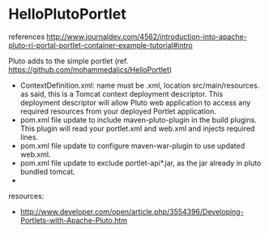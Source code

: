 # HelloPlutoPortlet

references 
http://www.journaldev.com/4562/introduction-into-apache-pluto-ri-portal-portlet-container-example-tutorial#intro


Pluto adds to the simple portlet (ref. https://github.com/mohammedalics/HelloPortlet) 
- ContextDefinition.xml: name must be <artifact-id>.xml, location src/main/resources. as said, this is a Tomcat context deployment descriptor. This deployment descriptor will allow Pluto web application to access any required resources from your deployed Portlet application. 
- pom.xml file update to include maven-pluto-plugin in the build plugins. This plugin will read your portlet.xml and web.xml and injects required lines. 
- pom.xml file update to configure maven-war-plugin to use updated web.xml. 
- pom.xml file update to exclude portlet-api*.jar, as the jar already in pluto bundled tomcat. 
- 

resources: 
- http://www.developer.com/open/article.php/3554396/Developing-Portlets-with-Apache-Pluto.htm 

